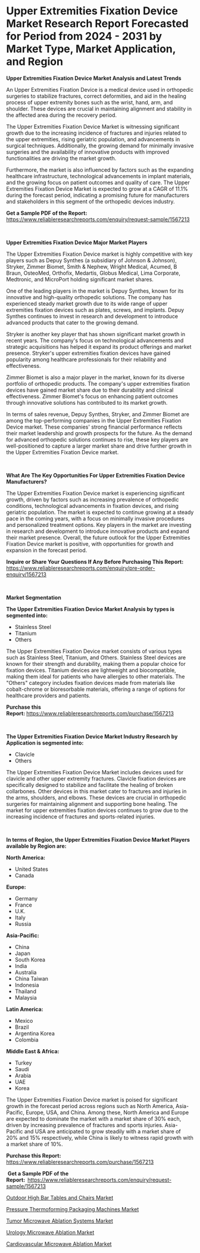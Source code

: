 <p><h1>Upper Extremities Fixation Device Market Research Report Forecasted for Period from 2024 -  2031 by Market Type, Market Application, and Region</h1></p><p><strong>Upper Extremities Fixation Device Market Analysis and Latest Trends</strong></p>
<p><p>An Upper Extremities Fixation Device is a medical device used in orthopedic surgeries to stabilize fractures, correct deformities, and aid in the healing process of upper extremity bones such as the wrist, hand, arm, and shoulder. These devices are crucial in maintaining alignment and stability in the affected area during the recovery period.</p><p>The Upper Extremities Fixation Device Market is witnessing significant growth due to the increasing incidence of fractures and injuries related to the upper extremities, rising geriatric population, and advancements in surgical techniques. Additionally, the growing demand for minimally invasive surgeries and the availability of innovative products with improved functionalities are driving the market growth.</p><p>Furthermore, the market is also influenced by factors such as the expanding healthcare infrastructure, technological advancements in implant materials, and the growing focus on patient outcomes and quality of care. The Upper Extremities Fixation Device Market is expected to grow at a CAGR of 11.1% during the forecast period, indicating a promising future for manufacturers and stakeholders in this segment of the orthopedic devices industry.</p></p>
<p><strong>Get a Sample PDF of the Report:&nbsp;</strong> <a href="https://www.reliableresearchreports.com/enquiry/request-sample/1567213">https://www.reliableresearchreports.com/enquiry/request-sample/1567213</a></p>
<p>&nbsp;</p>
<p><strong>Upper Extremities Fixation Device Major Market Players</strong></p>
<p><p>The Upper Extremities Fixation Device market is highly competitive with key players such as Depuy Synthes (a subsidiary of Johnson & Johnson), Stryker, Zimmer Biomet, Smith & Nephew, Wright Medical, Acumed, B Braun, OsteoMed, Orthofix, Medartis, Globus Medical, Lima Corporate, Medtronic, and MicroPort holding significant market shares.</p><p>One of the leading players in the market is Depuy Synthes, known for its innovative and high-quality orthopedic solutions. The company has experienced steady market growth due to its wide range of upper extremities fixation devices such as plates, screws, and implants. Depuy Synthes continues to invest in research and development to introduce advanced products that cater to the growing demand.</p><p>Stryker is another key player that has shown significant market growth in recent years. The company's focus on technological advancements and strategic acquisitions has helped it expand its product offerings and market presence. Stryker's upper extremities fixation devices have gained popularity among healthcare professionals for their reliability and effectiveness.</p><p>Zimmer Biomet is also a major player in the market, known for its diverse portfolio of orthopedic products. The company's upper extremities fixation devices have gained market share due to their durability and clinical effectiveness. Zimmer Biomet's focus on enhancing patient outcomes through innovative solutions has contributed to its market growth.</p><p>In terms of sales revenue, Depuy Synthes, Stryker, and Zimmer Biomet are among the top-performing companies in the Upper Extremities Fixation Device market. These companies' strong financial performance reflects their market leadership and growth prospects for the future. As the demand for advanced orthopedic solutions continues to rise, these key players are well-positioned to capture a larger market share and drive further growth in the Upper Extremities Fixation Device market.</p></p>
<p>&nbsp;</p>
<p><strong>What Are The Key Opportunities For Upper Extremities Fixation Device Manufacturers?</strong></p>
<p><p>The Upper Extremities Fixation Device market is experiencing significant growth, driven by factors such as increasing prevalence of orthopedic conditions, technological advancements in fixation devices, and rising geriatric population. The market is expected to continue growing at a steady pace in the coming years, with a focus on minimally invasive procedures and personalized treatment options. Key players in the market are investing in research and development to introduce innovative products and expand their market presence. Overall, the future outlook for the Upper Extremities Fixation Device market is positive, with opportunities for growth and expansion in the forecast period.</p></p>
<p><strong>Inquire or Share Your Questions If Any Before Purchasing This Report:</strong> <a href="https://www.reliableresearchreports.com/enquiry/pre-order-enquiry/1567213">https://www.reliableresearchreports.com/enquiry/pre-order-enquiry/1567213</a></p>
<p>&nbsp;</p>
<p><strong>Market Segmentation</strong></p>
<p><strong>The Upper Extremities Fixation Device Market Analysis by types is segmented into:</strong></p>
<p><ul><li>Stainless Steel</li><li>Titanium</li><li>Others</li></ul></p>
<p><p>The Upper Extremities Fixation Device market consists of various types such as Stainless Steel, Titanium, and Others. Stainless Steel devices are known for their strength and durability, making them a popular choice for fixation devices. Titanium devices are lightweight and biocompatible, making them ideal for patients who have allergies to other materials. The "Others" category includes fixation devices made from materials like cobalt-chrome or bioresorbable materials, offering a range of options for healthcare providers and patients.</p></p>
<p><strong>Purchase this Report:&nbsp;</strong><a href="https://www.reliableresearchreports.com/purchase/1567213">https://www.reliableresearchreports.com/purchase/1567213</a></p>
<p>&nbsp;</p>
<p><strong>The Upper Extremities Fixation Device Market Industry Research by Application is segmented into:</strong></p>
<p><ul><li>Clavicle</li><li>Others</li></ul></p>
<p><p>The Upper Extremities Fixation Device Market includes devices used for clavicle and other upper extremity fractures. Clavicle fixation devices are specifically designed to stabilize and facilitate the healing of broken collarbones. Other devices in this market cater to fractures and injuries in the arms, shoulders, and elbows. These devices are crucial in orthopedic surgeries for maintaining alignment and supporting bone healing. The market for upper extremities fixation devices continues to grow due to the increasing incidence of fractures and sports-related injuries.</p></p>
<p>&nbsp;</p>
<p><strong>In terms of Region, the Upper Extremities Fixation Device Market Players available by Region are:</strong></p>
<p>
    <p> <strong> North America: </strong>
        <ul>
            <li>United States</li>
            <li>Canada</li>
        </ul>
        </p> 
    <p> <strong> Europe: </strong>
        <ul>
            <li>Germany</li>
            <li>France</li>
            <li>U.K.</li>
            <li>Italy</li>
            <li>Russia</li>
        </ul>
        </p> 
    <p> <strong> Asia-Pacific: </strong>
        <ul>
            <li>China</li>
            <li>Japan</li>
            <li>South Korea</li>
            <li>India</li>
            <li>Australia</li>
            <li>China Taiwan</li>
            <li>Indonesia</li>
            <li>Thailand</li>
            <li>Malaysia</li>
        </ul>
        </p> 
    <p> <strong> Latin America: </strong>
        <ul>
            <li>Mexico</li>
            <li>Brazil</li>
            <li>Argentina Korea</li>
            <li>Colombia</li>
        </ul>
        </p> 
    <p> <strong> Middle East & Africa: </strong>
        <ul>
            <li>Turkey</li>
            <li>Saudi</li>
            <li>Arabia</li>
            <li>UAE</li>
            <li>Korea</li>
        </ul>
    </p>
    </p>
<p><p>The Upper Extremities Fixation Device market is poised for significant growth in the forecast period across regions such as North America, Asia-Pacific, Europe, USA, and China. Among these, North America and Europe are expected to dominate the market with a market share of 30% each, driven by increasing prevalence of fractures and sports injuries. Asia-Pacific and USA are anticipated to grow steadily with a market share of 20% and 15% respectively, while China is likely to witness rapid growth with a market share of 10%.</p></p>
<p><strong>Purchase this Report: </strong><a href="https://www.reliableresearchreports.com/purchase/1567213">https://www.reliableresearchreports.com/purchase/1567213</a></p>
<p>&nbsp;<strong>Get a Sample PDF of the Report:&nbsp;&nbsp;</strong><a href="https://www.reliableresearchreports.com/enquiry/request-sample/1567213">https://www.reliableresearchreports.com/enquiry/request-sample/1567213</a></p>
<p><strong></strong></p>
<p><p><a href="https://issuu.com/reportprime-2/docs/outdoor-high-bar-tables-and-chairs-market-size-203">Outdoor High Bar Tables and Chairs Market</a></p><p><a href="https://issuu.com/reportprime-2/docs/pressure-thermoforming-packaging-machines-market-s">Pressure Thermoforming Packaging Machines Market</a></p><p><a href="https://github.com/RoccoManning/Market-Research-Report-List-3/blob/main/tumor-microwave-ablation-systems-market.md">Tumor Microwave Ablation Systems Market</a></p><p><a href="https://github.com/mauripalmi/Market-Research-Report-List-1/blob/main/urology-microwave-ablation-market.md">Urology Microwave Ablation Market</a></p><p><a href="https://github.com/gulaimolin/Market-Research-Report-List-3/blob/main/cardiovascular-microwave-ablation-market.md">Cardiovascular Microwave Ablation Market</a></p></p>